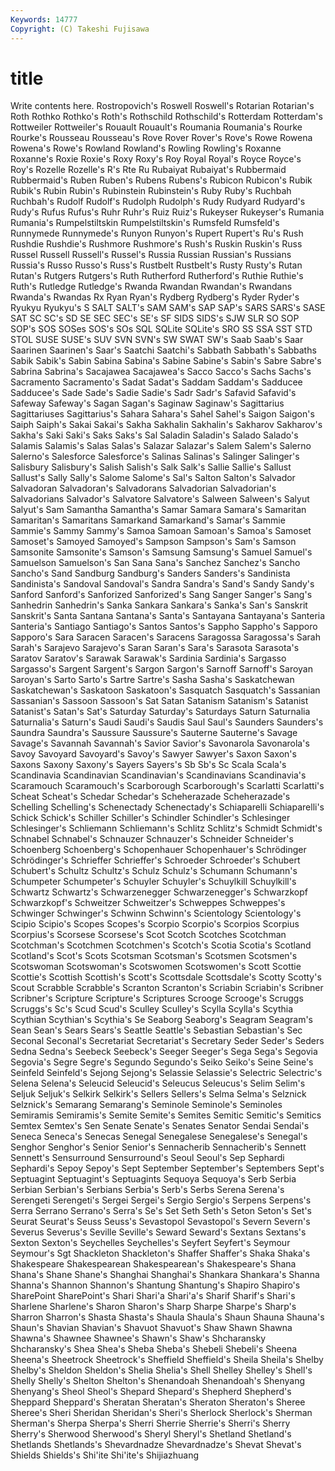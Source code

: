 ```yaml
---
Keywords: 14777 
Copyright: (C) Takeshi Fujisawa
---
```


# title

Write contents here.
Rostropovich's Roswell
Roswell's Rotarian Rotarian's Roth Rothko Rothko's Roth's Rothschild Rothschild's Rotterdam
Rotterdam's Rottweiler Rottweiler's Rouault Rouault's Roumania Roumania's Rourke Rourke's Rousseau
Rousseau's Rove Rover Rover's Rove's Rowe Rowena Rowena's Rowe's Rowland
Rowland's Rowling Rowling's Roxanne Roxanne's Roxie Roxie's Roxy Roxy's Roy
Royal Royal's Royce Royce's Roy's Rozelle Rozelle's R's Rte Ru
Rubaiyat Rubaiyat's Rubbermaid Rubbermaid's Ruben Ruben's Rubens Rubens's Rubicon Rubicon's
Rubik Rubik's Rubin Rubin's Rubinstein Rubinstein's Ruby Ruby's Ruchbah Ruchbah's
Rudolf Rudolf's Rudolph Rudolph's Rudy Rudyard Rudyard's Rudy's Rufus Rufus's
Ruhr Ruhr's Ruiz Ruiz's Rukeyser Rukeyser's Rumania Rumania's Rumpelstiltskin Rumpelstiltskin's
Rumsfeld Rumsfeld's Runnymede Runnymede's Runyon Runyon's Rupert Rupert's Ru's Rush
Rushdie Rushdie's Rushmore Rushmore's Rush's Ruskin Ruskin's Russ Russel Russell
Russell's Russel's Russia Russian Russian's Russians Russia's Russo Russo's Russ's
Rustbelt Rustbelt's Rusty Rusty's Rutan Rutan's Rutgers Rutgers's Ruth Rutherford
Rutherford's Ruthie Ruthie's Ruth's Rutledge Rutledge's Rwanda Rwandan Rwandan's Rwandans
Rwanda's Rwandas Rx Ryan Ryan's Rydberg Rydberg's Ryder Ryder's Ryukyu
Ryukyu's S SALT SALT's SAM SAM's SAP SAP's SARS SARS's
SASE SAT SC SC's SD SE SEC SEC's SE's SF
SIDS SIDS's SJW SLR SO SOP SOP's SOS SOSes SOS's
SOs SQL SQLite SQLite's SRO SS SSA SST STD STOL
SUSE SUSE's SUV SVN SVN's SW SWAT SW's Saab Saab's
Saar Saarinen Saarinen's Saar's Saatchi Saatchi's Sabbath Sabbath's Sabbaths Sabik
Sabik's Sabin Sabina Sabina's Sabine Sabine's Sabin's Sabre Sabre's Sabrina
Sabrina's Sacajawea Sacajawea's Sacco Sacco's Sachs Sachs's Sacramento Sacramento's Sadat
Sadat's Saddam Saddam's Sadducee Sadducee's Sade Sade's Sadie Sadie's Sadr
Sadr's Safavid Safavid's Safeway Safeway's Sagan Sagan's Saginaw Saginaw's Sagittarius
Sagittariuses Sagittarius's Sahara Sahara's Sahel Sahel's Saigon Saigon's Saiph Saiph's
Sakai Sakai's Sakha Sakhalin Sakhalin's Sakharov Sakharov's Sakha's Saki Saki's
Saks Saks's Sal Saladin Saladin's Salado Salado's Salamis Salamis's Salas
Salas's Salazar Salazar's Salem Salem's Salerno Salerno's Salesforce Salesforce's Salinas
Salinas's Salinger Salinger's Salisbury Salisbury's Salish Salish's Salk Salk's Sallie
Sallie's Sallust Sallust's Sally Sally's Salome Salome's Sal's Salton Salton's
Salvador Salvadoran Salvadoran's Salvadorans Salvadorian Salvadorian's Salvadorians Salvador's Salvatore Salvatore's
Salween Salween's Salyut Salyut's Sam Samantha Samantha's Samar Samara Samara's
Samaritan Samaritan's Samaritans Samarkand Samarkand's Samar's Sammie Sammie's Sammy Sammy's
Samoa Samoan Samoan's Samoa's Samoset Samoset's Samoyed Samoyed's Sampson Sampson's
Sam's Samson Samsonite Samsonite's Samson's Samsung Samsung's Samuel Samuel's Samuelson
Samuelson's San Sana Sana's Sanchez Sanchez's Sancho Sancho's Sand Sandburg
Sandburg's Sanders Sanders's Sandinista Sandinista's Sandoval Sandoval's Sandra Sandra's Sand's
Sandy Sandy's Sanford Sanford's Sanforized Sanforized's Sang Sanger Sanger's Sang's
Sanhedrin Sanhedrin's Sanka Sankara Sankara's Sanka's San's Sanskrit Sanskrit's Santa
Santana Santana's Santa's Santayana Santayana's Santeria Santeria's Santiago Santiago's Santos
Santos's Sappho Sappho's Sapporo Sapporo's Sara Saracen Saracen's Saracens Saragossa
Saragossa's Sarah Sarah's Sarajevo Sarajevo's Saran Saran's Sara's Sarasota Sarasota's
Saratov Saratov's Sarawak Sarawak's Sardinia Sardinia's Sargasso Sargasso's Sargent Sargent's
Sargon Sargon's Sarnoff Sarnoff's Saroyan Saroyan's Sarto Sarto's Sartre Sartre's
Sasha Sasha's Saskatchewan Saskatchewan's Saskatoon Saskatoon's Sasquatch Sasquatch's Sassanian Sassanian's
Sassoon Sassoon's Sat Satan Satanism Satanism's Satanist Satanist's Satan's Sat's
Saturday Saturday's Saturdays Saturn Saturnalia Saturnalia's Saturn's Saudi Saudi's Saudis
Saul Saul's Saunders Saunders's Saundra Saundra's Saussure Saussure's Sauterne Sauterne's
Savage Savage's Savannah Savannah's Savior Savior's Savonarola Savonarola's Savoy Savoyard
Savoyard's Savoy's Sawyer Sawyer's Saxon Saxon's Saxons Saxony Saxony's Sayers
Sayers's Sb Sb's Sc Scala Scala's Scandinavia Scandinavian Scandinavian's Scandinavians
Scandinavia's Scaramouch Scaramouch's Scarborough Scarborough's Scarlatti Scarlatti's Scheat Scheat's Schedar
Schedar's Scheherazade Scheherazade's Schelling Schelling's Schenectady Schenectady's Schiaparelli Schiaparelli's Schick
Schick's Schiller Schiller's Schindler Schindler's Schlesinger Schlesinger's Schliemann Schliemann's Schlitz
Schlitz's Schmidt Schmidt's Schnabel Schnabel's Schnauzer Schnauzer's Schneider Schneider's Schoenberg
Schoenberg's Schopenhauer Schopenhauer's Schrödinger Schrödinger's Schrieffer Schrieffer's Schroeder Schroeder's Schubert
Schubert's Schultz Schultz's Schulz Schulz's Schumann Schumann's Schumpeter Schumpeter's Schuyler
Schuyler's Schuylkill Schuylkill's Schwartz Schwartz's Schwarzenegger Schwarzenegger's Schwarzkopf Schwarzkopf's Schweitzer
Schweitzer's Schweppes Schweppes's Schwinger Schwinger's Schwinn Schwinn's Scientology Scientology's Scipio
Scipio's Scopes Scopes's Scorpio Scorpio's Scorpios Scorpius Scorpius's Scorsese Scorsese's
Scot Scotch Scotches Scotchman Scotchman's Scotchmen Scotchmen's Scotch's Scotia Scotia's
Scotland Scotland's Scot's Scots Scotsman Scotsman's Scotsmen Scotsmen's Scotswoman Scotswoman's
Scotswomen Scotswomen's Scott Scottie Scottie's Scottish Scottish's Scott's Scottsdale Scottsdale's
Scotty Scotty's Scout Scrabble Scrabble's Scranton Scranton's Scriabin Scriabin's Scribner
Scribner's Scripture Scripture's Scriptures Scrooge Scrooge's Scruggs Scruggs's Sc's Scud
Scud's Sculley Sculley's Scylla Scylla's Scythia Scythian Scythian's Scythia's Se
Seaborg Seaborg's Seagram Seagram's Sean Sean's Sears Sears's Seattle Seattle's
Sebastian Sebastian's Sec Seconal Seconal's Secretariat Secretariat's Secretary Seder Seder's
Seders Sedna Sedna's Seebeck Seebeck's Seeger Seeger's Sega Sega's Segovia
Segovia's Segre Segre's Segundo Segundo's Seiko Seiko's Seine Seine's Seinfeld
Seinfeld's Sejong Sejong's Selassie Selassie's Selectric Selectric's Selena Selena's Seleucid
Seleucid's Seleucus Seleucus's Selim Selim's Seljuk Seljuk's Selkirk Selkirk's Sellers
Sellers's Selma Selma's Selznick Selznick's Semarang Semarang's Seminole Seminole's Seminoles
Semiramis Semiramis's Semite Semite's Semites Semitic Semitic's Semitics Semtex Semtex's
Sen Senate Senate's Senates Senator Sendai Sendai's Seneca Seneca's Senecas
Senegal Senegalese Senegalese's Senegal's Senghor Senghor's Senior Senior's Sennacherib Sennacherib's
Sennett Sennett's Sensurround Sensurround's Seoul Seoul's Sep Sephardi Sephardi's Sepoy
Sepoy's Sept September September's Septembers Sept's Septuagint Septuagint's Septuagints Sequoya
Sequoya's Serb Serbia Serbian Serbian's Serbians Serbia's Serb's Serbs Serena
Serena's Serengeti Serengeti's Sergei Sergei's Sergio Sergio's Serpens Serpens's Serra
Serrano Serrano's Serra's Se's Set Seth Seth's Seton Seton's Set's
Seurat Seurat's Seuss Seuss's Sevastopol Sevastopol's Severn Severn's Severus Severus's
Seville Seville's Seward Seward's Sextans Sextans's Sexton Sexton's Seychelles Seychelles's
Seyfert Seyfert's Seymour Seymour's Sgt Shackleton Shackleton's Shaffer Shaffer's Shaka
Shaka's Shakespeare Shakespearean Shakespearean's Shakespeare's Shana Shana's Shane Shane's Shanghai
Shanghai's Shankara Shankara's Shanna Shanna's Shannon Shannon's Shantung Shantung's Shapiro
Shapiro's SharePoint SharePoint's Shari Shari'a Shari'a's Sharif Sharif's Shari's Sharlene
Sharlene's Sharon Sharon's Sharp Sharpe Sharpe's Sharp's Sharron Sharron's Shasta
Shasta's Shaula Shaula's Shaun Shauna Shauna's Shaun's Shavian Shavian's Shavuot
Shavuot's Shaw Shawn Shawna Shawna's Shawnee Shawnee's Shawn's Shaw's Shcharansky
Shcharansky's Shea Shea's Sheba Sheba's Shebeli Shebeli's Sheena Sheena's Sheetrock
Sheetrock's Sheffield Sheffield's Sheila Sheila's Shelby Shelby's Sheldon Sheldon's Shelia
Shelia's Shell Shelley Shelley's Shell's Shelly Shelly's Shelton Shelton's Shenandoah
Shenandoah's Shenyang Shenyang's Sheol Sheol's Shepard Shepard's Shepherd Shepherd's Sheppard
Sheppard's Sheratan Sheratan's Sheraton Sheraton's Sheree Sheree's Sheri Sheridan Sheridan's
Sheri's Sherlock Sherlock's Sherman Sherman's Sherpa Sherpa's Sherri Sherrie Sherrie's
Sherri's Sherry Sherry's Sherwood Sherwood's Sheryl Sheryl's Shetland Shetland's Shetlands
Shetlands's Shevardnadze Shevardnadze's Shevat Shevat's Shields Shields's Shi'ite Shi'ite's Shijiazhuang
